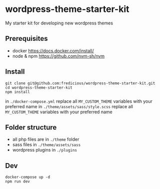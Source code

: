 # wordpress-theme-starter-kit
My starter kit for developing new wordpress themes

## Prerequisites

- docker https://docs.docker.com/install/
- node & npm https://github.com/nvm-sh/nvm

## Install

```
git clone git@github.com:fredicious/wordpress-theme-starter-kit.git
cd wordpress-theme-starter-kit
npm install
```

in `./docker-compose.yml` replace all `MY_CUSTOM_THEME` variables with your preferred name
in `./theme/assets/sass/style.scss` replace all `MY_CUSTOM_THEME` variables with your preferred name

## Folder structure

- all php files are in `./theme` folder
- sass files in `./theme/assets/sass`
- wordpress plugins in `./plugins`

## Dev

```
docker-compose up -d
npm run dev
```

